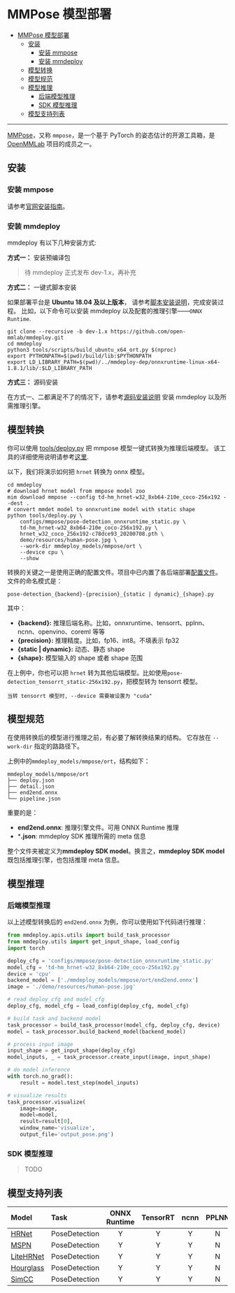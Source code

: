# MMPose 模型部署

- [MMPose 模型部署](#mmpose-模型部署)
  - [安装](#安装)
    - [安装 mmpose](#安装-mmpose)
    - [安装 mmdeploy](#安装-mmdeploy)
  - [模型转换](#模型转换)
  - [模型规范](#模型规范)
  - [模型推理](#模型推理)
    - [后端模型推理](#后端模型推理)
    - [SDK 模型推理](#sdk-模型推理)
  - [模型支持列表](#模型支持列表)

______________________________________________________________________

[MMPose](https://github.com/open-mmlab/mmpose/tree/1.x)，又称 `mmpose`，是一个基于 PyTorch 的姿态估计的开源工具箱，是 [OpenMMLab](https://openmmlab.com/) 项目的成员之一。

## 安装

### 安装 mmpose

请参考[官网安装指南](https://mmpose.readthedocs.io/en/1.x/installation.html#best-practices)。

### 安装 mmdeploy

mmdeploy 有以下几种安装方式:

**方式一：** 安装预编译包

> 待 mmdeploy 正式发布 dev-1.x，再补充

**方式二：** 一键式脚本安装

如果部署平台是 **Ubuntu 18.04 及以上版本**， 请参考[脚本安装说明](../01-how-to-build/build_from_script.md)，完成安装过程。
比如，以下命令可以安装 mmdeploy 以及配套的推理引擎——`ONNX Runtime`.

```shell
git clone --recursive -b dev-1.x https://github.com/open-mmlab/mmdeploy.git
cd mmdeploy
python3 tools/scripts/build_ubuntu_x64_ort.py $(nproc)
export PYTHONPATH=$(pwd)/build/lib:$PYTHONPATH
export LD_LIBRARY_PATH=$(pwd)/../mmdeploy-dep/onnxruntime-linux-x64-1.8.1/lib/:$LD_LIBRARY_PATH
```

**方式三：** 源码安装

在方式一、二都满足不了的情况下，请参考[源码安装说明](../01-how-to-build/build_from_source.md) 安装 mmdeploy 以及所需推理引擎。

## 模型转换

你可以使用 [tools/deploy.py](https://github.com/open-mmlab/mmdeploy/blob/dev-1.x/tools/deploy.py) 把 mmpose 模型一键式转换为推理后端模型。
该工具的详细使用说明请参考[这里](https://github.com/open-mmlab/mmdeploy/tree/1.x/docs/en/02-how-to-run/convert_model.md#usage).

以下，我们将演示如何把 `hrnet` 转换为 onnx 模型。

```shell
cd mmdeploy
# download hrnet model from mmpose model zoo
mim download mmpose --config td-hm_hrnet-w32_8xb64-210e_coco-256x192 --dest .
# convert mmdet model to onnxruntime model with static shape
python tools/deploy.py \
    configs/mmpose/pose-detection_onnxruntime_static.py \
    td-hm_hrnet-w32_8xb64-210e_coco-256x192.py \
    hrnet_w32_coco_256x192-c78dce93_20200708.pth \
    demo/resources/human-pose.jpg \
    --work-dir mmdeploy_models/mmpose/ort \
    --device cpu \
    --show
```

转换的关键之一是使用正确的配置文件。项目中已内置了各后端部署[配置文件](https://github.com/open-mmlab/mmdeploy/tree/1.x/configs/mmpose)。
文件的命名模式是：

```
pose-detection_{backend}-{precision}_{static | dynamic}_{shape}.py
```

其中：

- **{backend}:** 推理后端名称。比如，onnxruntime、tensorrt、pplnn、ncnn、openvino、coreml 等等
- **{precision}:** 推理精度。比如，fp16、int8。不填表示 fp32
- **{static | dynamic}:** 动态、静态 shape
- **{shape}:** 模型输入的 shape 或者 shape 范围

在上例中，你也可以把 `hrnet` 转为其他后端模型。比如使用`pose-detection_tensorrt_static-256x192.py`，把模型转为 tensorrt 模型。

```{tip}
当转 tensorrt 模型时, --device 需要被设置为 "cuda"
```

## 模型规范

在使用转换后的模型进行推理之前，有必要了解转换结果的结构。 它存放在 `--work-dir` 指定的路路径下。

上例中的`mmdeploy_models/mmpose/ort`，结构如下：

```
mmdeploy_models/mmpose/ort
├── deploy.json
├── detail.json
├── end2end.onnx
└── pipeline.json
```

重要的是：

- **end2end.onnx**: 推理引擎文件。可用 ONNX Runtime 推理
- \***.json**:  mmdeploy SDK 推理所需的 meta 信息

整个文件夹被定义为**mmdeploy SDK model**。换言之，**mmdeploy SDK model**既包括推理引擎，也包括推理 meta 信息。

## 模型推理

### 后端模型推理

以上述模型转换后的 `end2end.onnx` 为例，你可以使用如下代码进行推理：

```python
from mmdeploy.apis.utils import build_task_processor
from mmdeploy.utils import get_input_shape, load_config
import torch

deploy_cfg = 'configs/mmpose/pose-detection_onnxruntime_static.py'
model_cfg = 'td-hm_hrnet-w32_8xb64-210e_coco-256x192.py'
device = 'cpu'
backend_model = ['./mmdeploy_models/mmpose/ort/end2end.onnx']
image = './demo/resources/human-pose.jpg'

# read deploy_cfg and model_cfg
deploy_cfg, model_cfg = load_config(deploy_cfg, model_cfg)

# build task and backend model
task_processor = build_task_processor(model_cfg, deploy_cfg, device)
model = task_processor.build_backend_model(backend_model)

# process input image
input_shape = get_input_shape(deploy_cfg)
model_inputs, _ = task_processor.create_input(image, input_shape)

# do model inference
with torch.no_grad():
    result = model.test_step(model_inputs)

# visualize results
task_processor.visualize(
    image=image,
    model=model,
    result=result[0],
    window_name='visualize',
    output_file='output_pose.png')
```

### SDK 模型推理

> TODO

## 模型支持列表

| Model                                                                                                  | Task          | ONNX Runtime | TensorRT | ncnn | PPLNN | OpenVINO |
| :----------------------------------------------------------------------------------------------------- | :------------ | :----------: | :------: | :--: | :---: | :------: |
| [HRNet](https://mmpose.readthedocs.io/en/1.x/model_zoo_papers/backbones.html#hrnet-cvpr-2019)          | PoseDetection |      Y       |    Y     |  Y   |   N   |    Y     |
| [MSPN](https://mmpose.readthedocs.io/en/1.x/model_zoo_papers/backbones.html#mspn-arxiv-2019)           | PoseDetection |      Y       |    Y     |  Y   |   N   |    Y     |
| [LiteHRNet](https://mmpose.readthedocs.io/en/1.x/model_zoo_papers/backbones.html#litehrnet-cvpr-2021)  | PoseDetection |      Y       |    Y     |  Y   |   N   |    Y     |
| [Hourglass](https://mmpose.readthedocs.io/en/1.x/model_zoo_papers/algorithms.html#hourglass-eccv-2016) | PoseDetection |      Y       |    Y     |  Y   |   N   |    Y     |
| [SimCC](https://mmpose.readthedocs.io/en/1.x/model_zoo_papers/algorithms.html#simcc-eccv-2022)         | PoseDetection |      Y       |    Y     |  Y   |   N   |    N     |
